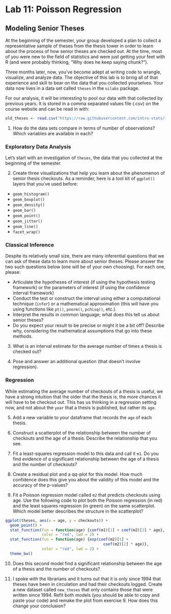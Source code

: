Lab 11: Poisson Regression
================

## Modeling Senior Theses

At the beginning of the semester, your group developed a plan to collect
a representative sample of theses from the thesis tower in order to
learn about the process of how senior theses are checked out. At the
time, most of you were new to the field of statistics and were just
getting your feet with R (and were probably thinking, “Why does he keep
saying chunk?”).

Three months later, now, you’ve become adept at writing code to wrangle,
visualize, and analyze data. The objective of this lab is to bring all
of that experience and skill to bear on the data that you collected
yourselves. Your data now lives in a data set called `theses` in the
`oilabs` package.

For our analysis, it will be interesting to pool our data with that
collected by previous years. It is stored in a comma separated values
file (.csv) on the course website and can be read in
with:

``` r
old_theses <- read.csv("https://raw.githubusercontent.com/intro-stats/141-course-materials/master/slides/files/sample_theses.csv")
```

1.  How do the data sets compare in terms of number of observations?
    Which variables are available in each?

### Exploratory Data Analysis

Let’s start with an investigation of `theses`, the data that you
collected at the beginning of the semester.

2.  Create three visualizations that help you learn about the phenomenon
    of senior thesis checkouts. As a reminder, here is a tool kit of
    `ggplot()` layers that you’ve used before:

<!-- end list -->

  - `geom_histogram()`
  - `geom_boxplot()`
  - `geom_density()`
  - `geom_bar()`
  - `geom_point()`
  - `geom_jitter()`
  - `geom_line()`
  - `facet_wrap()`

### Classical Inference

Despite its relatively small size, there are many inferential questions
that we can ask of these data to learn more about senior theses. Please
answer the two such questions below (one will be of your own choosing).
For each one, please:

  - Articulate the hypotheses of interest (if using the hypothesis
    testing framework) or the parameters of interest (if using the
    confidence interval framework)
  - Conduct the test or construct the interval using either a
    computational technique (`infer`) or a mathematical approximation
    (this will have you using functions like `pt()`, `pnorm()`,
    `pchisq()`, etc.).
  - Interpret the results in common language; what does this tell us
    about senior theses?
  - Do you expect your result to be precise or might it be a bit off?
    Describe why, considering the mathematical assumptions that go into
    these methods.

<!-- end list -->

3.  What is an interval estimate for the average number of times a
    thesis is checked out?

4.  Pose and answer an additional question (that doesn’t involve
    regression).

### Regression

While estimating the average number of checkouts of a thesis is useful,
we have a strong intuition that the older that the thesis is, the more
chances it will have to be checkout out. This has us thinking in a
regression setting now, and not about the `year` that a thesis is
published, but rather its `age`.

5.  Add a new variable to your dataframe that records the `age` of each
    thesis.

6.  Construct a scatterplot of the relationship between the number of
    checkouts and the age of a thesis. Describe the relationship that
    you see.

7.  Fit a least-squares regression model to this data and call it `m1`.
    Do you find evidence of a significant relationship between the age
    of a thesis and the number of checkouts?

8.  Create a residual plot and a qq-plot for this model. How much
    confidence does this give you about the validity of this model and
    the accuracy of the p-values?

9.  Fit a Poisson regression model called `m2` that predicts checkouts
    using age. Use the following code to plot both the Poisson
    regression (in red) and the least squares regression (in green) on
    the same scatterplot. Which model better describes the structure in
    the scatterplot?

<!-- end list -->

``` r
ggplot(theses, aes(x = age, y = checkouts)) +
  geom_point() +
  stat_function(fun = function(age) {coef(m1)[1] + coef(m2)[2] * age},
                color = "red", lwd = 2) +
  stat_function(fun = function(age) {exp(coef(m2)[1] + 
                                           coef(m2)[2] * age)},
                color = "red", lwd = 2) +
  theme_bw()
```

10. Does this second model find a significant relationship between the
    age of a thesis and the number of checkouts?

11. I spoke with the librarians and it turns out that it is only since
    1994 that theses have been in circulation and had their checkouts
    logged. Create a new dataset called `new_theses` that only contains
    those that were written since 1994. Refit both models (you should be
    able to copy and paste your code) and remake the plot from exercise
    9. How does this change your conclusion?
